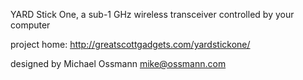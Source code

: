 YARD Stick One, a sub-1 GHz wireless transceiver controlled by your computer

project home: http://greatscottgadgets.com/yardstickone/

designed by Michael Ossmann <mike@ossmann.com>
